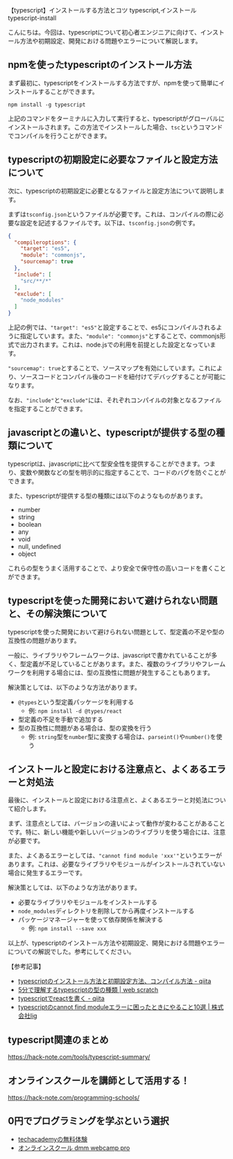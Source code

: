 【typescript】インストールする方法とコツ
typescript,インストール
typescript-install

こんにちは。今回は、typescriptについて初心者エンジニアに向けて、インストール方法や初期設定、開発における問題やエラーについて解説します。

## npmを使ったtypescriptのインストール方法

まず最初に、typescriptをインストールする方法ですが、npmを使って簡単にインストールすることができます。

```
npm install -g typescript
```

上記のコマンドをターミナルに入力して実行すると、typescriptがグローバルにインストールされます。この方法でインストールした場合、`tsc`というコマンドでコンパイルを行うことができます。

## typescriptの初期設定に必要なファイルと設定方法について

次に、typescriptの初期設定に必要となるファイルと設定方法について説明します。

まずは`tsconfig.json`というファイルが必要です。これは、コンパイルの際に必要な設定を記述するファイルです。以下は、`tsconfig.json`の例です。

```json
{
  "compileroptions": {
    "target": "es5",
    "module": "commonjs",
    "sourcemap": true
  },
  "include": [
    "src/**/*"
  ],
  "exclude": [
    "node_modules"
  ]
}
```

上記の例では、`"target": "es5"`と設定することで、es5にコンパイルされるように指定しています。また、`"module": "commonjs"`とすることで、commonjs形式で出力されます。これは、node.jsでの利用を前提とした設定となっています。

`"sourcemap": true`とすることで、ソースマップを有効にしています。これにより、ソースコードとコンパイル後のコードを紐付けてデバッグすることが可能になります。

なお、`"include"`と`"exclude"`には、それぞれコンパイルの対象となるファイルを指定することができます。

## javascriptとの違いと、typescriptが提供する型の種類について

typescriptは、javascriptに比べて型安全性を提供することができます。つまり、変数や関数などの型を明示的に指定することで、コードのバグを防ぐことができます。

また、typescriptが提供する型の種類には以下のようなものがあります。

- number
- string
- boolean
- any
- void
- null, undefined
- object

これらの型をうまく活用することで、より安全で保守性の高いコードを書くことができます。

## typescriptを使った開発において避けられない問題と、その解決策について

typescriptを使った開発において避けられない問題として、型定義の不足や型の互換性の問題があります。

一般に、ライブラリやフレームワークは、javascriptで書かれていることが多く、型定義が不足していることがあります。また、複数のライブラリやフレームワークを利用する場合には、型の互換性に問題が発生することもあります。

解決策としては、以下のような方法があります。

- `@types`という型定義パッケージを利用する
  - 例: `npm install -d @types/react`
- 型定義の不足を手動で追加する
- 型の互換性に問題がある場合は、型の変換を行う
  - 例: `string`型を`number`型に変換する場合は、`parseint()`や`number()`を使う

## インストールと設定における注意点と、よくあるエラーと対処法

最後に、インストールと設定における注意点と、よくあるエラーと対処法について紹介します。

まず、注意点としては、バージョンの違いによって動作が変わることがあることです。特に、新しい機能や新しいバージョンのライブラリを使う場合には、注意が必要です。

また、よくあるエラーとしては、`"cannot find module 'xxx'"`というエラーがあります。これは、必要なライブラリやモジュールがインストールされていない場合に発生するエラーです。

解決策としては、以下のような方法があります。

- 必要なライブラリやモジュールをインストールする
- `node_modules`ディレクトリを削除してから再度インストールする
- パッケージマネージャーを使って依存関係を解決する
  - 例: `npm install --save xxx`

以上が、typescriptのインストール方法や初期設定、開発における問題やエラーについての解説でした。参考にしてください。

【参考記事】

- [typescriptのインストール方法と初期設定方法、コンパイル方法 - qiita](https://qiita.com/ryouzi/items/2a3d458eecf45f0db9d2)
- [5分で理解するtypescriptの型の種類 | web scratch](https://efcl.info/2016/08/15/typescript-basic-types/)
- [typescriptでreactを書く - qiita](https://qiita.com/karibash/items/45c27f4adec6e3f2fa2e)
- [typescriptのcannot find moduleエラーに困ったときにやること10選 | 株式会社lig](https://liginc.co.jp/406663)


## typescript関連のまとめ
https://hack-note.com/tools/typescript-summary/


## オンラインスクールを講師として活用する！
https://hack-note.com/programming-schools/


## 0円でプログラミングを学ぶという選択
- [techacademyの無料体験](//af.moshimo.com/af/c/click?a_id=2612475&amp;p_id=1555&amp;pc_id=2816&amp;pl_id=22706&amp;url=https%3a%2f%2ftechacademy.jp%2fhtmlcss-trial%3futm_source%3dmoshimo%26utm_medium%3daffiliate%26utm_campaign%3dtextad)
- [オンラインスクール dmm webcamp pro](//af.moshimo.com/af/c/click?a_id=2612482&amp;p_id=1363&amp;pc_id=2297&amp;pl_id=39999&amp;guid=on)

